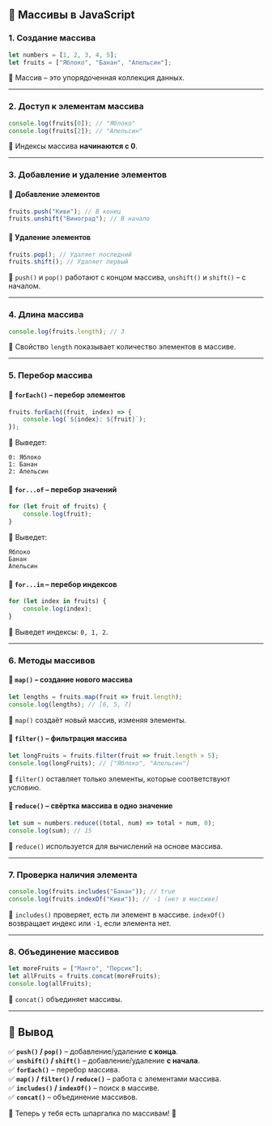 ## 📌 Массивы в JavaScript

### **1. Создание массива**
```js
let numbers = [1, 2, 3, 4, 5];
let fruits = ["Яблоко", "Банан", "Апельсин"];
```
📌 Массив – это упорядоченная коллекция данных.

---

### **2. Доступ к элементам массива**
```js
console.log(fruits[0]); // "Яблоко"
console.log(fruits[2]); // "Апельсин"
```
📌 Индексы массива **начинаются с 0**.

---

### **3. Добавление и удаление элементов**
#### 📌 Добавление элементов
```js
fruits.push("Киви"); // В конец
fruits.unshift("Виноград"); // В начало
```
#### 📌 Удаление элементов
```js
fruits.pop(); // Удаляет последний
fruits.shift(); // Удаляет первый
```
📌 `push()` и `pop()` работают с концом массива, `unshift()` и `shift()` – с началом.

---

### **4. Длина массива**
```js
console.log(fruits.length); // 3
```
📌 Свойство `length` показывает количество элементов в массиве.

---

### **5. Перебор массива**
#### 📌 `forEach()` – перебор элементов
```js
fruits.forEach((fruit, index) => {
    console.log(`${index}: ${fruit}`);
});
```
📌 Выведет:
```
0: Яблоко
1: Банан
2: Апельсин
```

#### 📌 `for...of` – перебор значений
```js
for (let fruit of fruits) {
    console.log(fruit);
}
```
📌 Выведет:
```
Яблоко
Банан
Апельсин
```

#### 📌 `for...in` – перебор индексов
```js
for (let index in fruits) {
    console.log(index);
}
```
📌 Выведет индексы: `0, 1, 2`.

---

### **6. Методы массивов**
#### 📌 `map()` – создание нового массива
```js
let lengths = fruits.map(fruit => fruit.length);
console.log(lengths); // [6, 5, 7]
```
📌 `map()` создаёт новый массив, изменяя элементы.

#### 📌 `filter()` – фильтрация массива
```js
let longFruits = fruits.filter(fruit => fruit.length > 5);
console.log(longFruits); // ["Яблоко", "Апельсин"]
```
📌 `filter()` оставляет только элементы, которые соответствуют условию.

#### 📌 `reduce()` – свёртка массива в одно значение
```js
let sum = numbers.reduce((total, num) => total + num, 0);
console.log(sum); // 15
```
📌 `reduce()` используется для вычислений на основе массива.

---

### **7. Проверка наличия элемента**
```js
console.log(fruits.includes("Банан")); // true
console.log(fruits.indexOf("Киви")); // -1 (нет в массиве)
```
📌 `includes()` проверяет, есть ли элемент в массиве. `indexOf()` возвращает индекс или `-1`, если элемента нет.

---

### **8. Объединение массивов**
```js
let moreFruits = ["Манго", "Персик"];
let allFruits = fruits.concat(moreFruits);
console.log(allFruits);
```
📌 `concat()` объединяет массивы.

---

## 📌 **Вывод**
✅ **`push()` / `pop()`** – добавление/удаление **с конца**.  
✅ **`unshift()` / `shift()`** – добавление/удаление **с начала**.  
✅ **`forEach()`** – перебор массива.  
✅ **`map()` / `filter()` / `reduce()`** – работа с элементами массива.  
✅ **`includes()` / `indexOf()`** – поиск в массиве.  
✅ **`concat()`** – объединение массивов.  

📌 Теперь у тебя есть шпаргалка по массивам! 🚀

